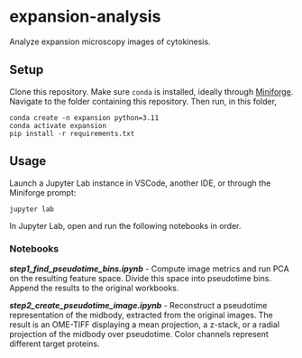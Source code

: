 # expansion-analysis

Analyze expansion microscopy images of cytokinesis.

## Setup

Clone this repository. Make sure `conda` is installed, ideally through 
[Miniforge](https://github.com/conda-forge/miniforge?tab=readme-ov-file).
Navigate to the folder containing this repository. Then run, in this folder,

```
conda create -n expansion python=3.11
conda activate expansion
pip install -r requirements.txt
```

## Usage

Launch a Jupyter Lab instance in VSCode, another IDE, or through the Miniforge prompt:

```
jupyter lab
```

In Jupyter Lab, open and run the following notebooks in order.

### Notebooks

***step1_find_pseudotime_bins.ipynb*** - Compute image metrics and run PCA on the 
resulting feature space. Divide this space into pseudotime bins. Append the results to 
the original workbooks.

***step2_create_pseudotime_image.ipynb*** - Reconstruct a pseudotime representation
of the midbody, extracted from the original images. The result is an OME-TIFF 
displaying a mean projection, a z-stack, or a radial projection of the midbody over
pseudotime. Color channels represent different target proteins.